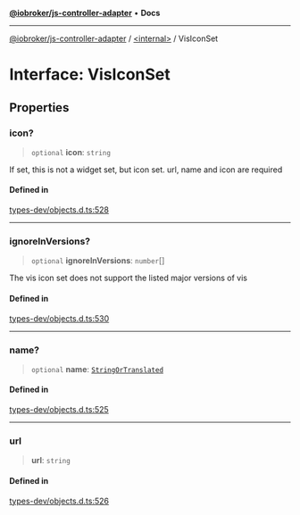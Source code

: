 [**@iobroker/js-controller-adapter**](../../README.md) • **Docs**

***

[@iobroker/js-controller-adapter](../../globals.md) / [\<internal\>](../README.md) / VisIconSet

# Interface: VisIconSet

## Properties

### icon?

> `optional` **icon**: `string`

If set, this is not a widget set, but icon set. url, name and icon are required

#### Defined in

[types-dev/objects.d.ts:528](https://github.com/ioBroker/ioBroker.js-controller/blob/b499d83cda369ad8a77cd1584bbda2b5b44bf993/packages/types-dev/objects.d.ts#L528)

***

### ignoreInVersions?

> `optional` **ignoreInVersions**: `number`[]

The vis icon set does not support the listed major versions of vis

#### Defined in

[types-dev/objects.d.ts:530](https://github.com/ioBroker/ioBroker.js-controller/blob/b499d83cda369ad8a77cd1584bbda2b5b44bf993/packages/types-dev/objects.d.ts#L530)

***

### name?

> `optional` **name**: [`StringOrTranslated`](../type-aliases/StringOrTranslated.md)

#### Defined in

[types-dev/objects.d.ts:525](https://github.com/ioBroker/ioBroker.js-controller/blob/b499d83cda369ad8a77cd1584bbda2b5b44bf993/packages/types-dev/objects.d.ts#L525)

***

### url

> **url**: `string`

#### Defined in

[types-dev/objects.d.ts:526](https://github.com/ioBroker/ioBroker.js-controller/blob/b499d83cda369ad8a77cd1584bbda2b5b44bf993/packages/types-dev/objects.d.ts#L526)
